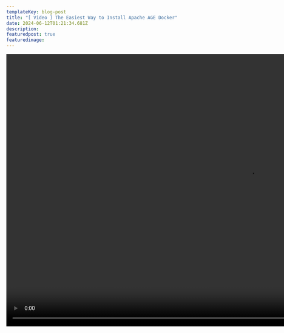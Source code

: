 ```yaml
---
templateKey: blog-post
title: "[ Video ] The Easiest Way to Install Apache AGE Docker"
date: 2024-06-12T01:21:34.681Z
description: 
featuredpost: true
featuredimage: 
---
```

<!--StartFragment-->


<video width="1280" height="720" controls autoplay>
  <source src="../../../static/video/The Easiest Way to Install Apache AGE Docker.mp4" type="video/mp4">
  Your browser does not support the video tag.
</video>


<!--EndFragment-->